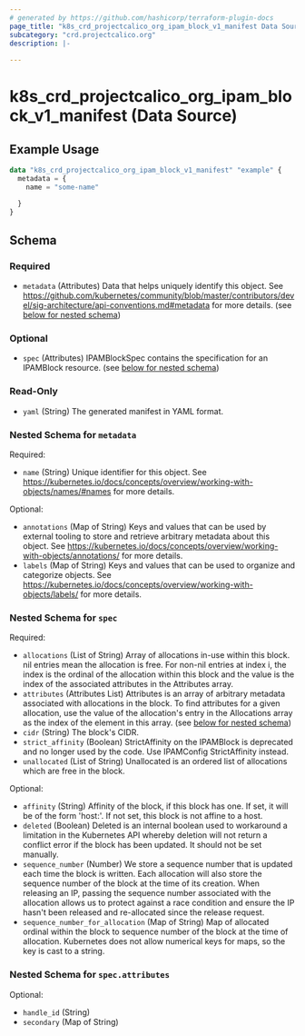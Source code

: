 ```yaml
---
# generated by https://github.com/hashicorp/terraform-plugin-docs
page_title: "k8s_crd_projectcalico_org_ipam_block_v1_manifest Data Source - terraform-provider-k8s"
subcategory: "crd.projectcalico.org"
description: |-
  
---
```


# k8s_crd_projectcalico_org_ipam_block_v1_manifest (Data Source)



## Example Usage

```terraform
data "k8s_crd_projectcalico_org_ipam_block_v1_manifest" "example" {
  metadata = {
    name = "some-name"

  }
}
```

<!-- schema generated by tfplugindocs -->
## Schema

### Required

- `metadata` (Attributes) Data that helps uniquely identify this object. See https://github.com/kubernetes/community/blob/master/contributors/devel/sig-architecture/api-conventions.md#metadata for more details. (see [below for nested schema](#nestedatt--metadata))

### Optional

- `spec` (Attributes) IPAMBlockSpec contains the specification for an IPAMBlock resource. (see [below for nested schema](#nestedatt--spec))

### Read-Only

- `yaml` (String) The generated manifest in YAML format.

<a id="nestedatt--metadata"></a>
### Nested Schema for `metadata`

Required:

- `name` (String) Unique identifier for this object. See https://kubernetes.io/docs/concepts/overview/working-with-objects/names/#names for more details.

Optional:

- `annotations` (Map of String) Keys and values that can be used by external tooling to store and retrieve arbitrary metadata about this object. See https://kubernetes.io/docs/concepts/overview/working-with-objects/annotations/ for more details.
- `labels` (Map of String) Keys and values that can be used to organize and categorize objects. See https://kubernetes.io/docs/concepts/overview/working-with-objects/labels/ for more details.


<a id="nestedatt--spec"></a>
### Nested Schema for `spec`

Required:

- `allocations` (List of String) Array of allocations in-use within this block. nil entries mean the allocation is free. For non-nil entries at index i, the index is the ordinal of the allocation within this block and the value is the index of the associated attributes in the Attributes array.
- `attributes` (Attributes List) Attributes is an array of arbitrary metadata associated with allocations in the block. To find attributes for a given allocation, use the value of the allocation's entry in the Allocations array as the index of the element in this array. (see [below for nested schema](#nestedatt--spec--attributes))
- `cidr` (String) The block's CIDR.
- `strict_affinity` (Boolean) StrictAffinity on the IPAMBlock is deprecated and no longer used by the code. Use IPAMConfig StrictAffinity instead.
- `unallocated` (List of String) Unallocated is an ordered list of allocations which are free in the block.

Optional:

- `affinity` (String) Affinity of the block, if this block has one. If set, it will be of the form 'host:<hostname>'. If not set, this block is not affine to a host.
- `deleted` (Boolean) Deleted is an internal boolean used to workaround a limitation in the Kubernetes API whereby deletion will not return a conflict error if the block has been updated. It should not be set manually.
- `sequence_number` (Number) We store a sequence number that is updated each time the block is written. Each allocation will also store the sequence number of the block at the time of its creation. When releasing an IP, passing the sequence number associated with the allocation allows us to protect against a race condition and ensure the IP hasn't been released and re-allocated since the release request.
- `sequence_number_for_allocation` (Map of String) Map of allocated ordinal within the block to sequence number of the block at the time of allocation. Kubernetes does not allow numerical keys for maps, so the key is cast to a string.

<a id="nestedatt--spec--attributes"></a>
### Nested Schema for `spec.attributes`

Optional:

- `handle_id` (String)
- `secondary` (Map of String)
